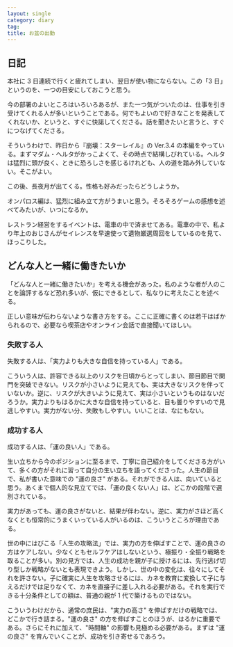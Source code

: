 ```yaml
---
layout: single
category: diary
tag:
title: お盆の出勤
---
```


## 日記

本社に 3 日連続で行くと疲れてしまい、翌日が使い物にならない。この「3 日」というのを、一つの目安にしておこうと思う。

今の部署のよいところはいろいろあるが、また一つ気がついたのは、仕事を引き受けてくれる人が多いということである。何でもよいので好きなことを発表してくれないか、というと、すぐに快諾してくださる。話を聞きたいと言うと、すぐにつなげてくださる。

そういうわけで、昨日から『崩壊：スターレイル』の Ver.3.4 の本編をやっている。まずマダム・ヘルタがかっこよくて、その時点で結構しびれている。ヘルタは猛烈に頭が良く、ときに恐ろしさを感じるけれども、人の道を踏み外していない。そこがよい。

この後、長夜月が出てくる。性格も好みだったらどうしようか。

オンパロス編は、猛烈に組み立て方がうまいと思う。そろそろゲームの感想を述べてみたいが、いつになるか。

レストラン経営をするイベントは、電車の中で済ませてある。電車の中で、私より年上のおじさんがセイレンスを早速使って遺物厳選周回をしているのを見て、ほっこりした。

## どんな人と一緒に働きたいか

「どんな人と一緒に働きたいか」を考える機会があった。私のような者が人のことを論評するなど恐れ多いが、仮にできるとして、私なりに考えたことを述べる。

正しい意味が伝わらないような書き方をする。ここに正確に書くのは若干はばかられるので、必要なら喫茶店やオンライン会話で直接聞いてほしい。

### 失敗する人

失敗する人は、「実力よりも大きな自信を持っている人」である。

こういう人は、許容できる以上のリスクを日頃からとってしまい、節目節目で関門を突破できない。リスクが小さいように見えても、実は大きなリスクを伴っていないか。逆に、リスクが大きいように見えて、実は小さいというものはないだろうか。実力よりもはるかに大きな自信を持っていると、目も曇りやすいので見逃しやすい。実力がない分、失敗もしやすい。いいことは、なにもない。

### 成功する人

成功する人は、「運の良い人」である。

生い立ちから今のポジションに至るまで、丁寧に自己紹介をしてくださる方がいて、多くの方がそれに習って自分の生い立ちを語ってくださった。人生の節目で、私が書いた意味での "運の良さ" がある。それができる人は、向いていると思う。あくまで個人的な見立てでは、「運の良くない人」は、どこかの段階で選別されている。

実力があっても、運の良さがないと、結果が伴わない。逆に、実力がさほど高くなくとも恒常的にうまくいっている人がいるのは、こういうところが理由である。

世の中にはびこる「人生の攻略法」では、実力の方を伸ばすことで、運の良さの方はケアしない。少なくともセルフケアはしないという、極振り・全振り戦略を取ることが多い。別の見方では、人生の成功を親が子に授けるには、先行逃げ切り型しか戦略がないとも表現できよう。しかし、世の中の変化は、往々にしてそれを許さない。子に確実に人生を攻略させるには、カネを教育に変換して子に与えるだけでは足りなくて、カネを直接子に差し入れる必要がある。それを実行できる十分条件としての額は、普通の親が 1 代で築けるものではない。

こういうわけだから、通常の庶民は、"実力の高さ" を伸ばすだけの戦略では、どこかで行き詰まる。"運の良さ" の方を伸ばすことのほうが、はるかに重要である。さらにそれに加えて、"時間軸" の影響も見極める必要がある。まずは "運の良さ" を育んでいくことが、成功を引き寄せるであろう。
